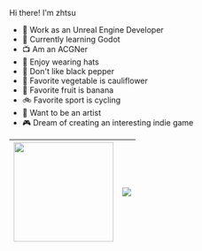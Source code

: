 Hi there! I'm zhtsu

- 🔭 Work as an Unreal Engine Developer
- 🌱 Currently learning Godot
- 📺 Am an ACGNer
- 🧢 Enjoy wearing hats
- 🧂 Don't like black pepper
- 🥬 Favorite vegetable is cauliflower
- 🍎 Favorite fruit is banana
- 🚲 Favorite sport is cycling
- 🎨 Want to be an artist
- 🎮 Dream of creating an interesting indie game

| <a href="https://octodex.github.com/"><img src="https://octodex.github.com/images/hula_loop_octodex03.gif" width="180" height="180" ></a> | [![](https://github-readme-stats.vercel.app/api?username=zhtsu&hide_border=true&hide_title=true)](https://github.com/anuraghazra/github-readme-stats) |
| ------------- | ------------- |



